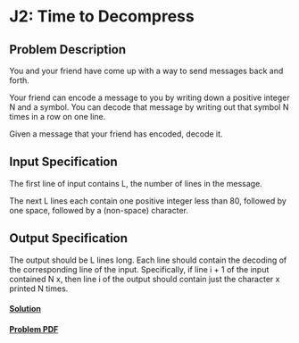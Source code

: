 # J2: Time to Decompress

## Problem Description
You and your friend have come up with a way to send messages back and forth.

Your friend can encode a message to you by writing down a positive integer N and a symbol. You
can decode that message by writing out that symbol N times in a row on one line.

Given a message that your friend has encoded, decode it.

## Input Specification
The first line of input contains L, the number of lines in the message.

The next L lines each contain one positive integer less than 80, followed by one space, followed
by a (non-space) character.

## Output Specification
The output should be L lines long. Each line should contain the decoding of the corresponding
line of the input. Specifically, if line i + 1 of the input contained N x, then line i of the output
should contain just the character x printed N times.

#### [Solution](./main.py)
#### [Problem PDF](https://cemc.uwaterloo.ca/contests/computing/2019/stage%201/juniorEF.pdf)
